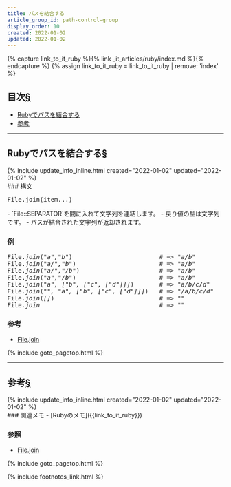 ```yaml
---
title: パスを結合する
article_group_id: path-control-group
display_order: 10
created: 2022-01-02
updated: 2022-01-02
---
```

{% capture link_to_it_ruby %}{% link _it_articles/ruby/index.md %}{% endcapture %}
{% assign link_to_it_ruby = link_to_it_ruby | remove: 'index' %}
## <a name="index">目次</a><a class="heading-anchor-permalink" href="#目次">§</a>

<ul id="index_ul">
<li><a href="#Rubyでパスを結合する">Rubyでパスを結合する</a></li>
<li><a href="#参考">参考</a></li>
</ul>

* * *
## <a name="Rubyでパスを結合する">Rubyでパスを結合する</a><a class="heading-anchor-permalink" href="#Rubyでパスを結合する">§</a>
<div class="chapter-updated">{% include update_info_inline.html created="2022-01-02" updated="2022-01-02" %}</div>
### 構文
<div class="code-box-syntax no-title">
<pre>
File.join(item...)
</pre>
</div>
- `File::SEPARATOR`を間に入れて文字列を連結します。
- 戻り値の型は文字列です。
- パスが結合された文字列が返却されます。

### 例
<div class="code-box no-title">
<pre>
File.<em>join</em>(<em class="blue">"a","b"</em>)                        <em class="comment"># =&gt; "a/b"</em>
File.<em>join</em>(<em class="blue">"a/","b"</em>)                       <em class="comment"># =&gt; "a/b"</em>
File.<em>join</em>(<em class="blue">"a/","/b"</em>)                      <em class="comment"># =&gt; "a/b"</em>
File.<em>join</em>(<em class="blue">"a","/b"</em>)                       <em class="comment"># =&gt; "a/b"</em>
File.<em>join</em>(<em class="blue">"a", ["b", ["c", ["d"]]]</em>)       <em class="comment"># =&gt; "a/b/c/d"</em>
File.<em>join</em>(<em class="blue">"", "a", ["b", ["c", ["d"]]]</em>)   <em class="comment"># =&gt; "/a/b/c/d"</em>
File.<em>join</em>(<em class="blue">[]</em>)                             <em class="comment"># =&gt; ""</em>
File.<em>join</em>                                 <em class="comment"># =&gt; ""</em>
</pre>
</div>

### 参考
- [File.join](https://docs.ruby-lang.org/ja/latest/class/File.html#S_JOIN)

{% include goto_pagetop.html %}

* * *
## <a name="参考">参考</a><a class="heading-anchor-permalink" href="#参考">§</a>
<div class="chapter-updated">{% include update_info_inline.html created="2022-01-02" updated="2022-01-02" %}</div>
### 関連メモ
- [Rubyのメモ]({{link_to_it_ruby}})

### 参照
- [File.join](https://docs.ruby-lang.org/ja/latest/class/File.html#S_JOIN)

{% include goto_pagetop.html %}

{% include footnotes_link.html %}
